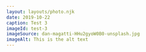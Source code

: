 ```yaml
---
layout: layouts/photo.njk
date: 2019-10-22
caption: Test 3
imageId: test-3
imageSource: dan-magatti-HHu2gyoW0B0-unsplash.jpg
imageAlt: This is the alt text
---
```

